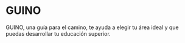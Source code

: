 # GUINO
GUINO, una guía para el camino, te ayuda a elegir tu área ideal y que puedas desarrollar tu educación superior.

